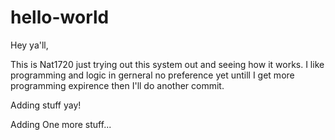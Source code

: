 # hello-world

Hey ya'll,

This is Nat1720 just trying out this system out and seeing how it works. I like programming and logic in gerneral no preference yet untill I get more programming expirence then I'll do another commit.

Adding stuff yay!

Adding One more stuff...
